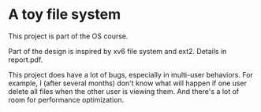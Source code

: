 # A toy file system

This project is part of the OS course.

Part of the design is inspired by xv6 file system and ext2. Details in report.pdf.

This project does have a lot of bugs, especially in multi-user behaviors. For example, I (after several months) don't know what will happen if one user delete all files when the other user is viewing them. And there's a lot of room for performance optimization.